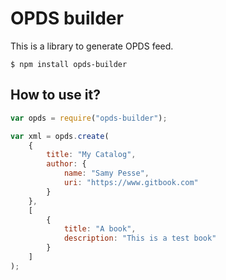 # OPDS builder

This is a library to generate OPDS feed.

```
$ npm install opds-builder
```

## How to use it?

```js
var opds = require("opds-builder");

var xml = opds.create(
	{
		title: "My Catalog",
		author: {
			name: "Samy Pesse",
			uri: "https://www.gitbook.com"
		}
	}, 
	[
		{
			title: "A book",
			description: "This is a test book"
		}
	]
);
```

